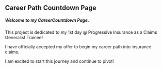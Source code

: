 ## Career Path Countdown Page

##### Welcome to my CareerCountdown Page.

This project is dedicated to my 1st day @ Progressive Insurance as a Claims Generalist Trainee!

I have officially accepted my offer to begin my career path into insurance claims. 

I am excited to start this journey and continue to pivot!
